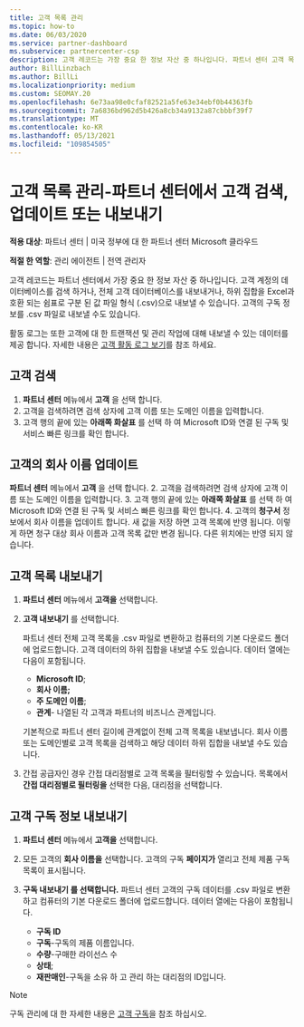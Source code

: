 ```yaml
---
title: 고객 목록 관리
ms.topic: how-to
ms.date: 06/03/2020
ms.service: partner-dashboard
ms.subservice: partnercenter-csp
description: 고객 레코드는 가장 중요 한 정보 자산 중 하나입니다. 파트너 센터 고객 목록에서 정보를 확인 하 고, 검색 하 고, 업데이트 & 내보내는 방법에 대해 알아봅니다.
author: BillLinzbach
ms.author: BillLi
ms.localizationpriority: medium
ms.custom: SEOMAY.20
ms.openlocfilehash: 6e73aa98e0cfaf82521a5fe63e34ebf0b44363fb
ms.sourcegitcommit: 7a6836bd962d5b426a8cb34a9132a87cbbbf39f7
ms.translationtype: MT
ms.contentlocale: ko-KR
ms.lasthandoff: 05/13/2021
ms.locfileid: "109854505"
---
```

# <a name="manage-your-customer-list---search-update-or-export-customers-in-partner-center"></a>고객 목록 관리-파트너 센터에서 고객 검색, 업데이트 또는 내보내기

**적용 대상**: 파트너 센터 | 미국 정부에 대 한 파트너 센터 Microsoft 클라우드

**적절 한 역할**: 관리 에이전트 | 전역 관리자

고객 레코드는 파트너 센터에서 가장 중요 한 정보 자산 중 하나입니다. 고객 계정의 데이터베이스를 검색 하거나, 전체 고객 데이터베이스를 내보내거나, 하위 집합을 Excel과 호환 되는 쉼표로 구분 된 값 파일 형식 (.csv)으로 내보낼 수 있습니다. 고객의 구독 정보를 .csv 파일로 내보낼 수도 있습니다.

활동 로그는 또한 고객에 대 한 트랜잭션 및 관리 작업에 대해 내보낼 수 있는 데이터를 제공 합니다. 자세한 내용은 [고객 활동 로그 보기](activity-logs.md)를 참조 하세요.

## <a name="search-for-a-customer"></a>고객 검색

1. **파트너 센터** 메뉴에서 **고객** 을 선택 합니다.
2. 고객을 검색하려면 검색 상자에 고객 이름 또는 도메인 이름을 입력합니다.
3. 고객 행의 끝에 있는 **아래쪽 화살표** 를 선택 하 여 Microsoft ID와 연결 된 구독 및 서비스 빠른 링크를 확인 합니다.

## <a name="update-a-customers-company-name"></a>고객의 회사 이름 업데이트

**파트너 센터** 메뉴에서 **고객** 을 선택 합니다.
2. 고객을 검색하려면 검색 상자에 고객 이름 또는 도메인 이름을 입력합니다.
3. 고객 행의 끝에 있는 **아래쪽 화살표** 를 선택 하 여 Microsoft ID와 연결 된 구독 및 서비스 빠른 링크를 확인 합니다.
4. 고객의 **청구서** 정보에서 회사 이름을 업데이트 합니다. 새 값을 저장 하면 고객 목록에 반영 됩니다. 이렇게 하면 청구 대상 회사 이름과 고객 목록 값만 변경 됩니다. 다른 위치에는 반영 되지 않습니다.

## <a name="export-your-customer-list"></a>고객 목록 내보내기

1. **파트너 센터** 메뉴에서 **고객을** 선택합니다.
2. **고객 내보내기** 를 선택합니다.

   파트너 센터 전체 고객 목록을 .csv 파일로 변환하고 컴퓨터의 기본 다운로드 폴더에 업로드합니다. 고객 데이터의 하위 집합을 내보낼 수도 있습니다. 데이터 열에는 다음이 포함됩니다.

   - **Microsoft ID**;
   - **회사 이름;**
   - **주 도메인 이름**;
   - **관계**- 나열된 각 고객과 파트너의 비즈니스 관계입니다.

    기본적으로 파트너 센터 길이에 관계없이 전체 고객 목록을 내보냅니다. 회사 이름 또는 도메인별로 고객 목록을 검색하고 해당 데이터 하위 집합을 내보낼 수도 있습니다.

3. 간접 공급자인 경우 간접 대리점별로 고객 목록을 필터링할 수 있습니다. 목록에서 **간접 대리점별로 필터링을** 선택한 다음, 대리점을 선택합니다.


## <a name="export-customer-subscription-information"></a>고객 구독 정보 내보내기

1. **파트너 센터** 메뉴에서 **고객을** 선택합니다.

2. 모든 고객의 **회사 이름을** 선택합니다. 고객의 구독 **페이지가** 열리고 전체 제품 구독 목록이 표시됩니다.

3. **구독 내보내기 를 선택합니다.** 파트너 센터 고객의 구독 데이터를 .csv 파일로 변환하고 컴퓨터의 기본 다운로드 폴더에 업로드합니다. 데이터 열에는 다음이 포함됩니다.
   - **구독 ID**
   - **구독**-구독의 제품 이름입니다.
   - **수량**-구매한 라이선스 수
   - **상태**;
   - **재판매인**-구독을 소유 하 고 관리 하는 대리점의 ID입니다.

> [!NOTE]  
> 구독 관리에 대 한 자세한 내용은 [고객 구독](customer-subscriptions.md)을 참조 하십시오.
